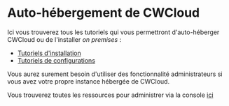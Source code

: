 # Auto-hébergement de CWCloud

Ici vous trouverez tous les tutoriels qui vous permettront d'auto-héberger CWCloud ou de l'installer _on premises_ :

* [Tutoriels d'installation](./installation/README.md)
* [Tutoriels de configurations](./configuration/README.md)

Vous aurez surement besoin d'utiliser des fonctionnalité administrateurs si vous avez votre propre instance hébergée de CWCloud.

Vous trouverez toutes les ressources pour administrer via la console [ici](../console/admin/README.md)
